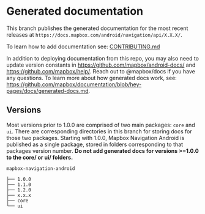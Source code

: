 # Generated documentation

This branch publishes the generated documentation for the most recent releases at `https://docs.mapbox.com/android/navigation/api/X.X.X/`.

To learn how to add documentation see: [CONTRIBUTING.md](https://github.com/mapbox/mapbox-navigation-android/blob/main/CONTRIBUTING.md)

In addition to deploying documentation from this repo, you may also need to update version constants in https://github.com/mapbox/android-docs/ and https://github.com/mapbox/help/. Reach out to @mapbox/docs if you have any questions. To learn more about how generated docs work, see: https://github.com/mapbox/documentation/blob/hey-pages/docs/generated-docs.md.

## Versions

Most versions prior to 1.0.0 are comprised of two main packages: `core` and `ui`. There are corresponding directories in this branch for storing docs for those two packages. Starting with 1.0.0, Mapbox Navigation Android is published as a single package, stored in folders corresponding to that packages version number. **Do not add generated docs for versions >=1.0.0 to the core/ or ui/ folders.**

```
mapbox-navigation-android

├── 1.0.0
├── 1.1.0
├── 1.2.0
├── x.x.x
├── core
└── ui
```
